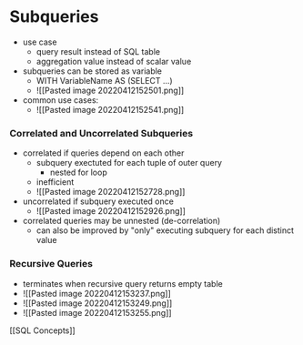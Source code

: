 # Subqueries
+ use case
	+ query result instead of SQL table
	+ aggregation value instead of scalar value
+ subqueries can be stored as variable
	+ WITH VariableName AS (SELECT ...)
	+ ![[Pasted image 20220412152501.png]]
+ common use cases:
	+ ![[Pasted image 20220412152541.png]]

### Correlated and Uncorrelated Subqueries
+ correlated if queries depend on each other
	+ subquery exectuted for each tuple of outer query
		+ nested for loop 
	+ inefficient
	+ ![[Pasted image 20220412152728.png]]
+ uncorrelated if subquery executed once
	+ ![[Pasted image 20220412152926.png]]
+ correlated queries may be unnested (de-correlation)
	+ can also be improved by "only" executing subquery for each distinct value

### Recursive Queries
+ terminates when recursive query returns empty table
+ ![[Pasted image 20220412153237.png]]
+ ![[Pasted image 20220412153249.png]]
+ ![[Pasted image 20220412153255.png]]



[[SQL Concepts]]
